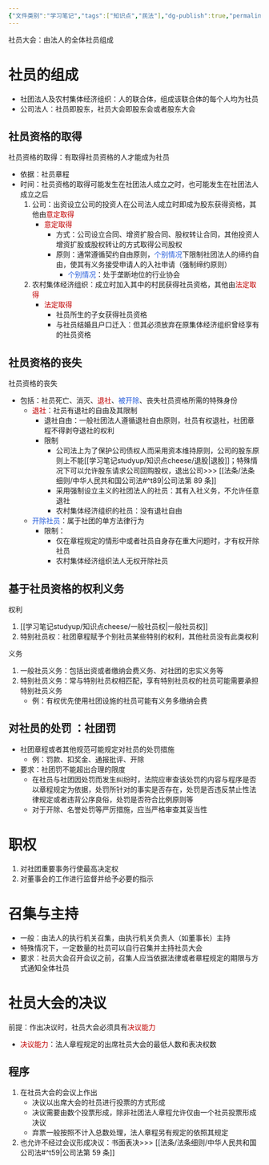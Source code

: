 ```yaml
---
{"文件类别":"学习笔记","tags":["知识点","民法"],"dg-publish":true,"permalink":"/学习笔记studyup/知识点cheese/社员大会/","dgPassFrontmatter":true,"created":"2024-10-27T16:43:58.229+08:00","updated":"2024-10-27T16:48:49.904+08:00"}
---
```


社员大会：由法人的全体社员组成
# 社员的组成
- 社团法人及农村集体经济组织：人的联合体，组成该联合体的每个人均为社员 
- 公司法人：社员即股东，社员大会即股东会或者股东大会
## 社员资格的取得
社员资格的取得：有取得社员资格的人才能成为社员
- 依据：社员章程
- 时间：社员资格的取得可能发生在社团法人成立之时，也可能发生在社团法人成立之后
	1. 公司：出资设立公司的投资人在公司法人成立时即成为股东获得资格，其他由<font color="#c00000">意定取得</font>
		- <font color="#c00000">意定取得</font>
			- 方式：公司设立合同、增资扩股合同、股权转让合同，其他投资人增资扩股或股权转让的方式取得公司股权
			- 原则：通常遵循契约自由原则，<font color="#245bdb">个别情况</font>下限制社团法人的缔约自由，使其有义务接受申请人的入社申请（强制缔约原则）
				- <font color="#245bdb">个别情况</font>：处于垄断地位的行业协会
	2. 农村集体经济组织：成立时加入其中的村民获得社员资格，其他由<font color="#c00000">法定取得</font>
		- <font color="#c00000">法定取得</font>
			- 社员所生的子女获得社员资格
			- 与社员结婚且户口迁入：但其必须放弃在原集体经济组织曾经享有的社员资格
## 社员资格的丧失
社员资格的丧失
- 包括：社员死亡、消灭、<font color="#c00000">退社</font>、<font color="#245bdb">被开除</font>、丧失社员资格所需的特殊身份
	- <font color="#c00000">退社</font>：社员有退社的自由及其限制
		- 退社自由：一般社团法人遵循退社自由原则，社员有权退社，社团章程不得剥夺退社的权利
		- 限制
			- 公司法上为了保护公司债权人而采用资本维持原则，公司的股东原则上不能[[学习笔记studyup/知识点cheese/退股\|退股]]；特殊情况下可以允许股东请求公司回购股权，退出公司>>> [[法条/法条细则/中华人民共和国公司法#^t89\|公司法第 89 条]]
			- 采用强制设立主义的社团法人的社员：其有入社义务，不允许任意退社
			- 农村集体经济组织的社员：没有退社自由
	- <font color="#245bdb">开除社员</font>：属于社团的单方法律行为
		- 限制：
			- 仅在章程规定的情形中或者社员自身存在重大问题时，才有权开除社员
			- 农村集体经济组织法人无权开除社员

## 基于社员资格的权利义务
权利
1. [[学习笔记studyup/知识点cheese/一般社员权\|一般社员权]]
2. 特别社员权：社团章程赋予个别社员某些特别的权利，其他社员没有此类权利

义务
1. 一般社员义务：包括出资或者缴纳会费义务、对社团的忠实义务等 
2. 特别社员义务：常与特别社员权相匹配，享有特别社员权的社员可能需要承担特别社员义务
	- 例：有权优先使用社团设施的社员可能有义务多缴纳会费

## 对社员的处罚 ：社团罚
- 社团章程或者其他规范可能规定对社员的处罚措施
	- 例：罚款、扣奖金、通报批评、开除
- 要求：社团罚不能超出合理的限度 
	- 在社员与社团因处罚而发生纠纷时，法院应审查该处罚的内容与程序是否以章程规定为依据，处罚所针对的事实是否存在，处罚是否违反禁止性法律规定或者违背公序良俗，处罚是否符合比例原则等 
	- 对于开除、名誉处罚等严厉措施，应当严格审查其妥当性

# 职权
1. 对社团重要事务行使最高决定权 
2. 对董事会的工作进行监督并给予必要的指示
# 召集与主持
- 一般：由法人的执行机关召集，由执行机关负责人（如董事长）主持 
- 特殊情况下，一定数量的社员可以自行召集并主持社员大会 
- 要求：社员大会召开会议之前，召集人应当依据法律或者章程规定的期限与方式通知全体社员
# 社员大会的决议
前提：作出决议时，社员大会必须具有<font color="#c00000">决议能力</font>
- <font color="#c00000">决议能力</font>：法人章程规定的出席社员大会的最低人数和表决权数

## 程序 
1. 在社员大会的会议上作出
	- 决议以出席大会的社员进行投票的方式形成
	- 决议需要由数个投票形成，除非社团法人章程允许仅由一个社员投票形成决议
	- 弃票一般按照不计入总数处理，法人章程另有规定的依照其规定
2. 也允许不经过会议形成决议：书面表决>>> [[法条/法条细则/中华人民共和国公司法#^t59\|公司法第 59 条]]